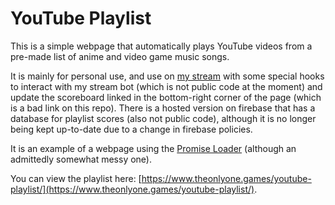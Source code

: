 # YouTube Playlist

This is a simple webpage that automatically plays YouTube videos from a pre-made list of anime and video game music songs.

It is mainly for personal use, and use on [my stream](https://www.twitch.tv/theonly0) with some special hooks to interact with my stream bot (which is not public code at the moment) and update the scoreboard linked in the bottom-right corner of the page (which is a bad link on this repo). There is a hosted version on firebase that has a database for playlist scores (also not public code), although it is no longer being kept up-to-date due to a change in firebase policies.

It is an example of a webpage using the [Promise Loader](https://github.com/LumenTheFairy/PromiseLoader) (although an admittedly somewhat messy one).

You can view the playlist here: [https://www.theonlyone.games/youtube-playlist/](https://www.theonlyone.games/youtube-playlist/).
